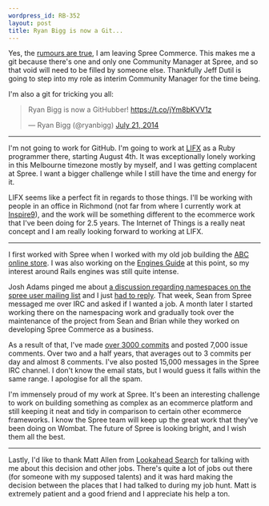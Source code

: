 ```yaml
--- 
wordpress_id: RB-352
layout: post
title: Ryan Bigg is now a Git...
---
```


Yes, the [rumours are true](http://spreecommerce.com/blog/farewell-ryan-bigg), I am leaving Spree Commerce. This makes me a git because there's one and only one Community Manager at Spree, and so that void will need to be filled by someone else. Thankfully Jeff Dutil is going to step into my role as interim Community Manager for the time being.

I'm also a git for tricking you all:

<blockquote class="twitter-tweet" lang="en"><p>Ryan Bigg is now a GitHubber! <a href="https://t.co/jYm8bKVV1z">https://t.co/jYm8bKVV1z</a></p>&mdash; Ryan Bigg (@ryanbigg) <a href="https://twitter.com/ryanbigg/statuses/491321781781684224">July 21, 2014</a></blockquote>
<script async src="//platform.twitter.com/widgets.js" charset="utf-8"></script>

----

I'm not going to work for GitHub. I'm going to work at [LIFX](http://lifx.co) as a Ruby programmer there, starting August 4th. It was exceptionally lonely working in this Melbourne timezone mostly by myself, and I was getting complacent at Spree. I want a bigger challenge while I still have the time and energy for it. 

LIFX seems like a perfect fit in regards to those things. I'll be working with people in an office in Richmond (not far from where I currently work at [Inspire9](http://inspire9.com.au)), and the work will be something different to the ecommerce work that I've been doing for 2.5 years. The Internet of Things is a really neat concept and I am really looking forward to working at LIFX.

----

I first worked with Spree when I worked with my old job building the [ABC online store](https://shop.abc.net.au/). I was also working on the [Engines Guide](https://guides.rubyonrails.org/engines.html) at this point, so my interest around Rails engines was still quite intense. 

Josh Adams pinged me about [a discussion regarding namespaces on the spree user mailing list](https://groups.google.com/forum/#!msg/spree-user/P0iywDQokto) and I just [had to reply](https://groups.google.com/forum/#!msg/spree-user/P0iywDQokto/jhtAftv7RK8J). That week, Sean from Spree messaged me over IRC and asked if I wanted a job. A month later I started working there on the namespacing work and gradually took over the maintenance of the project from Sean and Brian while they worked on developing Spree Commerce as a business.

As a result of that, I've made [over 3000 commits](https://github.com/spree/spree/graphs/contributors) and posted 7,000 issue comments. Over two and a half years, that averages out to 3 commits per day and almost 8 comments. I've also posted 15,000 messages in the Spree IRC channel. I don't know the email stats, but I would guess it falls within the same range. I apologise for all the spam.

I'm immensely proud of my work at Spree. It's been an interesting challenge to work on building something as complex as an ecommerce platform and still keeping it neat and tidy in comparison to certain other ecommerce frameworks. I know the Spree team will keep up the great work that they've been doing on Wombat. The future of Spree is looking bright, and I wish them all the best.

----

Lastly, I'd like to thank Matt Allen from [Lookahead Search](http://lookahead.com.au) for talking with me about this decision and other jobs. There's quite a lot of jobs out there (for someone with my supposed talents) and it was hard making the decision between the places that I had talked to during my job hunt. Matt is extremely patient and a good friend and I appreciate his help a ton.







